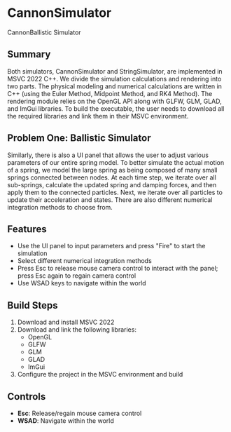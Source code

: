 # CannonSimulator
CannonBallistic Simulator

## Summary

Both simulators, CannonSimulator and StringSimulator, are implemented in MSVC 2022 C++. We divide the simulation calculations and rendering into two parts. The physical modeling and numerical calculations are written in C++ (using the Euler Method, Midpoint Method, and RK4 Method). The rendering module relies on the OpenGL API along with GLFW, GLM, GLAD, and ImGui libraries. To build the executable, the user needs to download all the required libraries and link them in their MSVC environment.

## Problem One: Ballistic Simulator

Similarly, there is also a UI panel that allows the user to adjust various parameters of our entire spring model. To better simulate the actual motion of a spring, we model the large spring as being composed of many small springs connected between nodes. At each time step, we iterate over all sub-springs, calculate the updated spring and damping forces, and then apply them to the connected particles. Next, we iterate over all particles to update their acceleration and states. There are also different numerical integration methods to choose from.

## Features

- Use the UI panel to input parameters and press "Fire" to start the simulation
- Select different numerical integration methods
- Press Esc to release mouse camera control to interact with the panel; press Esc again to regain camera control
- Use WSAD keys to navigate within the world

## Build Steps

1. Download and install MSVC 2022
2. Download and link the following libraries:
   - OpenGL
   - GLFW
   - GLM
   - GLAD
   - ImGui
3. Configure the project in the MSVC environment and build

## Controls

- **Esc**: Release/regain mouse camera control
- **WSAD**: Navigate within the world

